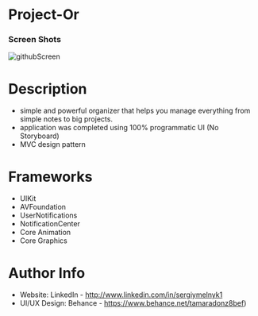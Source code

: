 # Project-Or
### Screen Shots
![githubScreen](https://github.com/serginjo-m/Projector/assets/6564560/8129c892-7019-4d69-85dd-cf9e89ba04ba)
# Description
* simple and powerful organizer that helps you manage everything from simple notes to big projects.
* application was completed using 100% programmatic UI (No Storyboard)
* MVC design pattern
# Frameworks
* UIKit
* AVFoundation
* UserNotifications
* NotificationCenter
* Core Animation
* Core Graphics
# Author Info
* Website: LinkedIn - http://www.linkedin.com/in/sergiymelnyk1
* UI/UX Design: Behance - https://www.behance.net/tamaradonz8bef)
